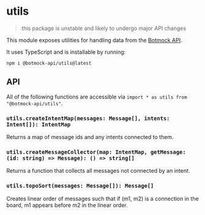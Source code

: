 # utils

> this package is unstable and likely to undergo major API changes

This module exposes utilities for handling data from the [Botmock API](https://docs.botmock.com/#introduction).

It uses TypeScript and is installable by running:

```shell
npm i @botmock-api/utils@latest
```

## API

All of the following functions are accessible via `import * as utils from "@botmock-api/utils"`.

### `utils.createIntentMap(messages: Message[], intents: Intent[]): IntentMap`

Returns a map of message ids and any intents connected to them.

### `utils.createMessageCollector(map: IntentMap, getMessage: (id: string) => Message): () => string[]`

Returns a function that collects all messages not connected by an intent.

### `utils.topoSort(messages: Message[]): Message[]`

Creates linear order of messages such that if (m1, m2) is a connection in the board, m1 appears before m2 in the linear order.
